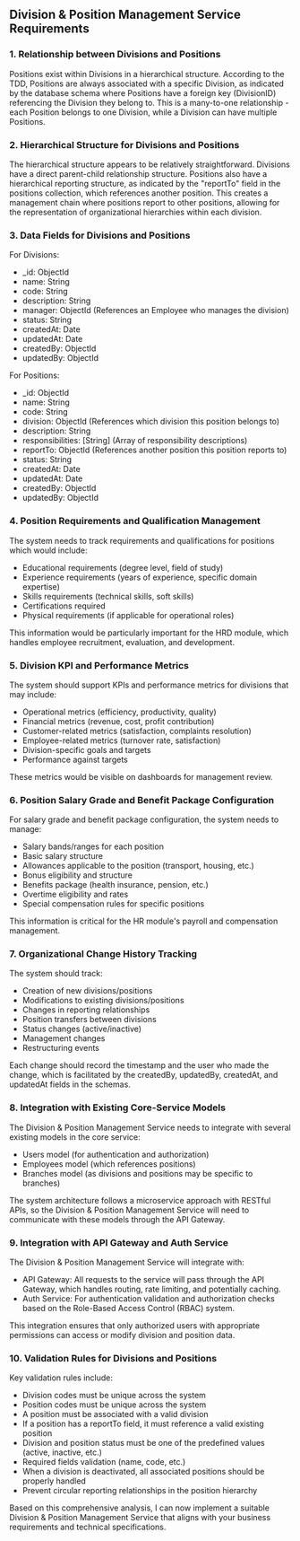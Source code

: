 ## Division & Position Management Service Requirements

### 1. Relationship between Divisions and Positions

Positions exist within Divisions in a hierarchical structure. According to the TDD, Positions are always associated with a specific Division, as indicated by the database schema where Positions have a foreign key (DivisionID) referencing the Division they belong to. This is a many-to-one relationship - each Position belongs to one Division, while a Division can have multiple Positions.

### 2. Hierarchical Structure for Divisions and Positions

The hierarchical structure appears to be relatively straightforward. Divisions have a direct parent-child relationship structure. Positions also have a hierarchical reporting structure, as indicated by the "reportTo" field in the positions collection, which references another position. This creates a management chain where positions report to other positions, allowing for the representation of organizational hierarchies within each division.

### 3. Data Fields for Divisions and Positions

For Divisions:

- _id: ObjectId
- name: String
- code: String
- description: String
- manager: ObjectId (References an Employee who manages the division)
- status: String
- createdAt: Date
- updatedAt: Date
- createdBy: ObjectId
- updatedBy: ObjectId


For Positions:

- _id: ObjectId
- name: String
- code: String
- division: ObjectId (References which division this position belongs to)
- description: String
- responsibilities: [String] (Array of responsibility descriptions)
- reportTo: ObjectId (References another position this position reports to)
- status: String
- createdAt: Date
- updatedAt: Date
- createdBy: ObjectId
- updatedBy: ObjectId


### 4. Position Requirements and Qualification Management

The system needs to track requirements and qualifications for positions which would include:
- Educational requirements (degree level, field of study)
- Experience requirements (years of experience, specific domain expertise)
- Skills requirements (technical skills, soft skills)
- Certifications required
- Physical requirements (if applicable for operational roles)

This information would be particularly important for the HRD module, which handles employee recruitment, evaluation, and development.

### 5. Division KPI and Performance Metrics

The system should support KPIs and performance metrics for divisions that may include:
- Operational metrics (efficiency, productivity, quality)
- Financial metrics (revenue, cost, profit contribution)
- Customer-related metrics (satisfaction, complaints resolution)
- Employee-related metrics (turnover rate, satisfaction)
- Division-specific goals and targets
- Performance against targets

These metrics would be visible on dashboards for management review.

### 6. Position Salary Grade and Benefit Package Configuration

For salary grade and benefit package configuration, the system needs to manage:
- Salary bands/ranges for each position
- Basic salary structure
- Allowances applicable to the position (transport, housing, etc.)
- Bonus eligibility and structure
- Benefits package (health insurance, pension, etc.)
- Overtime eligibility and rates
- Special compensation rules for specific positions

This information is critical for the HR module's payroll and compensation management.

### 7. Organizational Change History Tracking

The system should track:
- Creation of new divisions/positions
- Modifications to existing divisions/positions
- Changes in reporting relationships
- Position transfers between divisions
- Status changes (active/inactive)
- Management changes
- Restructuring events

Each change should record the timestamp and the user who made the change, which is facilitated by the createdBy, updatedBy, createdAt, and updatedAt fields in the schemas.

### 8. Integration with Existing Core-Service Models

The Division & Position Management Service needs to integrate with several existing models in the core service:
- Users model (for authentication and authorization)
- Employees model (which references positions)
- Branches model (as divisions and positions may be specific to branches)

The system architecture follows a microservice approach with RESTful APIs, so the Division & Position Management Service will need to communicate with these models through the API Gateway.

### 9. Integration with API Gateway and Auth Service

The Division & Position Management Service will integrate with:
- API Gateway: All requests to the service will pass through the API Gateway, which handles routing, rate limiting, and potentially caching.
- Auth Service: For authentication validation and authorization checks based on the Role-Based Access Control (RBAC) system.

This integration ensures that only authorized users with appropriate permissions can access or modify division and position data.

### 10. Validation Rules for Divisions and Positions

Key validation rules include:
- Division codes must be unique across the system
- Position codes must be unique across the system
- A position must be associated with a valid division
- If a position has a reportTo field, it must reference a valid existing position
- Division and position status must be one of the predefined values (active, inactive, etc.)
- Required fields validation (name, code, etc.)
- When a division is deactivated, all associated positions should be properly handled
- Prevent circular reporting relationships in the position hierarchy

Based on this comprehensive analysis, I can now implement a suitable Division & Position Management Service that aligns with your business requirements and technical specifications.